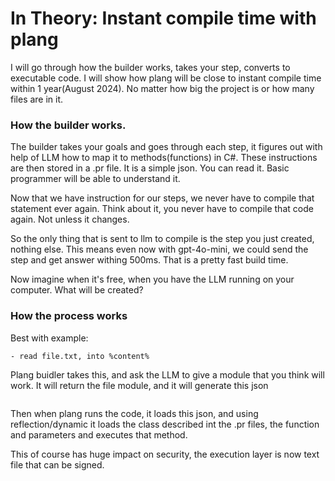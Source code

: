 # In Theory: Instant compile time with plang

I will go through how the builder works, takes your step, converts to executable code. I will show how plang will be close to instant compile time within 1 year(August 2024). No matter how big the project is or how many files are in it.

### How the builder works.

The builder takes your goals and goes through each step, it figures out with help of LLM how to map it to methods(functions) in C#. These instructions are then stored in a .pr file. It is a simple json. You can read it. Basic programmer will be able to understand it.

Now that we have instruction for our steps, we never have to compile that statement ever again. Think about it, you never have to compile that code again. Not unless it changes.

So the only thing that is sent to llm to compile is the step you just created, nothing else. This means even now with gpt-4o-mini, we could send the step and get answer withing 500ms. That is a pretty fast build time.

Now imagine when it's free, when you have the LLM running on your computer. What will be created?

### How the process works

Best with example:

```plang
- read file.txt, into %content%
```

Plang buidler takes this, and ask the LLM to give a module that you think will work. It will return the file module, and it will generate this json

```json

```

Then when plang runs the code, it loads this json, and using reflection/dynamic it loads the class described int the .pr files, the function and parameters and executes that method.

This of course has huge impact on security, the execution layer is now text file that can be signed. 




